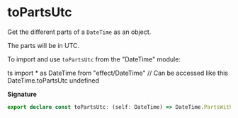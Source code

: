 # toPartsUtc

Get the different parts of a `DateTime` as an object.

The parts will be in UTC.

To import and use `toPartsUtc` from the "DateTime" module:

ts
import \* as DateTime from "effect/DateTime"
// Can be accessed like this
DateTime.toPartsUtc
undefined

**Signature**

```ts
export declare const toPartsUtc: (self: DateTime) => DateTime.PartsWithWeekday
```
